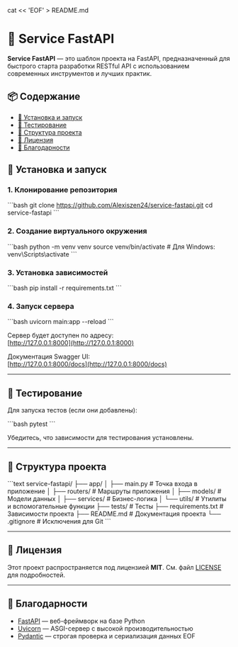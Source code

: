 cat << 'EOF' > README.md
# 🚀 Service FastAPI

**Service FastAPI** — это шаблон проекта на FastAPI, предназначенный для быстрого старта разработки RESTful API с использованием современных инструментов и лучших практик.

## 📦 Содержание

- [🚀 Установка и запуск](#-установка-и-запуск)
- [🧪 Тестирование](#-тестирование)
- [📁 Структура проекта](#-структура-проекта)
- [📄 Лицензия](#-лицензия)
- [🙌 Благодарности](#-благодарности)

## 🚀 Установка и запуск

### 1. Клонирование репозитория

\`\`\`bash
git clone https://github.com/Alexiszen24/service-fastapi.git
cd service-fastapi
\`\`\`

### 2. Создание виртуального окружения

\`\`\`bash
python -m venv venv
source venv/bin/activate  # Для Windows: venv\\Scripts\\activate
\`\`\`

### 3. Установка зависимостей

\`\`\`bash
pip install -r requirements.txt
\`\`\`

### 4. Запуск сервера

\`\`\`bash
uvicorn main:app --reload
\`\`\`

Сервер будет доступен по адресу:  
[http://127.0.0.1:8000](http://127.0.0.1:8000)

Документация Swagger UI:  
[http://127.0.0.1:8000/docs](http://127.0.0.1:8000/docs)

---

## 🧪 Тестирование

Для запуска тестов (если они добавлены):

\`\`\`bash
pytest
\`\`\`

Убедитесь, что зависимости для тестирования установлены.

---

## 📁 Структура проекта

\`\`\`text
service-fastapi/
├── app/
│   ├── main.py          # Точка входа в приложение
│   ├── routers/         # Маршруты приложения
│   ├── models/          # Модели данных
│   ├── services/        # Бизнес-логика
│   └── utils/           # Утилиты и вспомогательные функции
├── tests/               # Тесты
├── requirements.txt     # Зависимости проекта
├── README.md            # Документация проекта
└── .gitignore           # Исключения для Git
\`\`\`

---

## 📄 Лицензия

Этот проект распространяется под лицензией **MIT**. См. файл [LICENSE](LICENSE) для подробностей.

---

## 🙌 Благодарности

- [FastAPI](https://fastapi.tiangolo.com/) — веб-фреймворк на базе Python
- [Uvicorn](https://www.uvicorn.org/) — ASGI-сервер с высокой производительностью
- [Pydantic](https://docs.pydantic.dev/) — строгая проверка и сериализация данных
EOF
